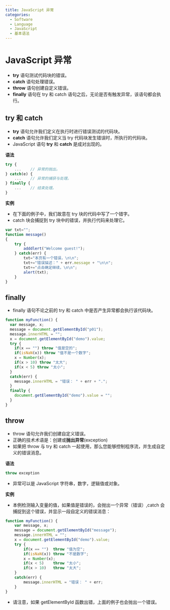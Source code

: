 ```yaml
---
title: JavaScript 异常
categories:
  - Software
  - Language
  - JavaScript
  - 基本语法
---
```

# JavaScript 异常

- **try** 语句测试代码块的错误。
- **catch** 语句处理错误。
- **throw** 语句创建自定义错误。
- **finally** 语句在 try 和 catch 语句之后，无论是否有触发异常，该语句都会执行。

## try 和 catch

- **try** 语句允许我们定义在执行时进行错误测试的代码块。
- **catch** 语句允许我们定义当 try 代码块发生错误时，所执行的代码块。
- JavaScript 语句 **try** 和 **catch** 是成对出现的。

**语法**

```js
try {
    ...    // 异常的抛出。
} catch(e) {
    ...    // 异常的捕获与处理。
} finally {
    ...    // 结束处理。
}
```

**实例**

- 在下面的例子中，我们故意在 try 块的代码中写了一个错字。
- catch 块会捕捉到 try 块中的错误，并执行代码来处理它。

```js
var txt="";
function message()
{
    try {
        adddlert("Welcome guest!");
    } catch(err) {
        txt="本页有一个错误，\n\n";
        txt+="错误描述：" + err.message + "\n\n";
        txt+="点击确定继续，\n\n";
        alert(txt);
    }
}
```

## finally

- finally 语句不论之前的 try 和 catch 中是否产生异常都会执行该代码块。

```js
function myFunction() {
  var message, x;
  message = document.getElementById("p01");
  message.innerHTML = "";
  x = document.getElementById("demo").value;
  try {
    if(x == "") throw "值是空的";
    if(isNaN(x)) throw "值不是一个数字";
    x = Number(x);
    if(x > 10) throw "太大";
    if(x < 5) throw "太小";
  }
  catch(err) {
    message.innerHTML = "错误： " + err + ".";
  }
  finally {
    document.getElementById("demo").value = "";
  }
}
```

## throw

- throw 语句允许我们创建自定义错误。
- 正确的技术术语是：创建或**抛出异常**(exception)
- 如果把 throw 与 try 和 catch 一起使用，那么您能够控制程序流，并生成自定义的错误消息。

**语法**

```js
throw exception
```

- 异常可以是 JavaScript 字符串，数字，逻辑值或对象。

**实例**

- 本例检测输入变量的值，如果值是错误的，会抛出一个异常（错误）,catch 会捕捉到这个错误，并显示一段自定义的错误消息：

```js
function myFunction() {
    var message, x;
    message = document.getElementById("message");
    message.innerHTML = "";
    x = document.getElementById("demo").value;
    try {
        if(x == "")  throw "值为空";
        if(isNaN(x)) throw "不是数字";
        x = Number(x);
        if(x < 5)    throw "太小";
        if(x > 10)   throw "太大";
    }
    catch(err) {
        message.innerHTML = "错误： " + err;
    }
}
```

- 请注意，如果 getElementById 函数出错，上面的例子也会抛出一个错误。